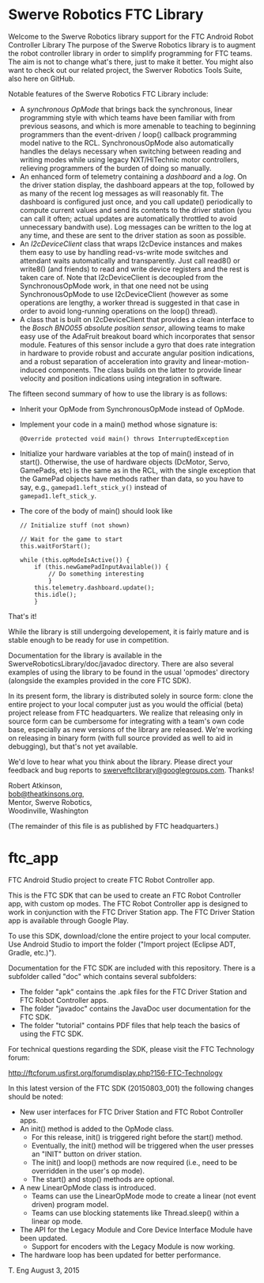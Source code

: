 # Swerve Robotics FTC Library

Welcome to the Swerve Robotics library support for the FTC Android Robot Controller Library
The purpose of the Swerve Robotics library is to augment the robot controller library in order 
to simplify programming for FTC teams. The aim is not to change what's there, just to make it
better. You might also want to check out our related project, the Swerver Robotics Tools 
Suite, also here on GitHub.

Notable features of the Swerve Robotics FTC Library include:

*   A *synchronous OpMode* that brings back the synchronous, linear programming style
    with which teams have been familiar with from previous seasons, and which is more amenable
    to teaching to beginning programmers than the event-driven / loop() callback programming
    model native to the RCL. SynchronousOpMode also automatically handles the delays necessary
    when switching between reading and writing modes while using legacy NXT/HiTechnic motor
    controllers, relieving programmers of the burden of doing so manually.
*   An enhanced form of telemetry containing a *dashboard* and a *log*. On the driver station display, 
    the dashboard appears at the top, followed by as many of the recent log messages as will reasonably 
    fit. The dashboard is configured just once, and you call update() periodically to compute current
    values and send its contents to the driver station (you can call it often; actual updates are 
    automatically throttled to avoid unnecessary bandwith use). Log messages can be written to the 
    log at any time, and these are sent to the driver station as soon as possible. 
*   An *I2cDeviceClient* class that wraps I2cDevice instances and makes them easy to use by handling
    read-vs-write mode switches and attendant waits automatically and transparently. Just call read8()
    or write8() (and friends) to read and write device registers and the rest is taken care of.
    Note that I2cDeviceClient is decoupled from the SynchronousOpMode work, in that one need not 
    be using SynchronousOpMode to use I2cDeviceClient (however as some operations are lengthy, a
    worker thread is suggested in that case in order to avoid long-running operations on the loop() thread).
*   A class that is built on I2cDeviceClient that provides a clean interface to the *Bosch BNO055 absolute 
    position sensor*, allowing teams to make easy use of the AdaFruit breakout board which incorporates 
    that sensor module. Features of this sensor include a gyro that does rate integration in hardware to provide robust and accurate
    angular position indications, and a robust separation of acceleration into gravity and linear-motion-induced
    components. The class builds on the latter to provide linear velocity and position indications
    using integration in software.
    
The fifteen second summary of how to use the library is as follows:

*   Inherit your OpMode from SynchronousOpMode instead of OpMode.
*   Implement your code in a main() method whose signature is:

        @Override protected void main() throws InterruptedException
*   Initialize your hardware variables at the top of main() instead of in start(). Otherwise,
    the use of hardware objects (DcMotor, Servo, GamePads, etc) is the same as in the RCL, with 
    the single exception that the GamePad objects have methods rather than data, so you have to
    say, e.g., 
        ```
        gamepad1.left_stick_y()
        ```
    instead of
        ```     
        gamepad1.left_stick_y
        ```.
*   The core of the body of main() should look like

        // Initialize stuff (not shown)
        
        // Wait for the game to start
        this.waitForStart(); 
        
        while (this.opModeIsActive()) {
            if (this.newGamePadInputAvailable()) {
                // Do something interesting
                }
            this.telemetry.dashboard.update();
            this.idle();
            }

That's it!

While the library is still undergoing developement, it is fairly mature and is stable enough
to be ready for use in competition.
 
Documentation for the library is available in the SwerveRoboticsLibrary/doc/javadoc directory.
There are also several examples of using the library to be found in the usual 'opmodes'
directory (alongside the examples provided in the core FTC SDK).

In its present form, the library is distributed solely in source form: clone the 
entire project to your local computer just as you would the official (beta) project release from
FTC headquarters. We realize that releasing only in source form can be cumbersome for integrating 
with a team's own code base, especially as new versions of the library are released. We're working 
on releasing in binary form (with full source provided as well to aid in debugging), but that's not 
yet available.

We'd love to hear what you think about the library. Please direct your feedback and bug reports to 
swerveftclibrary@googlegroups.com. Thanks!

Robert Atkinson,  
bob@theatkinsons.org,  
Mentor, Swerve Robotics,    
Woodinville, Washington

(The remainder of this file is as published by FTC headquarters.)

# ftc_app
FTC Android Studio project to create FTC Robot Controller app.

This is the FTC SDK that can be used to create an FTC Robot Controller app, with custom op modes.
The FTC Robot Controller app is designed to work in conjunction with the FTC Driver Station app.
The FTC Driver Station app is available through Google Play.

To use this SDK, download/clone the entire project to your local computer.
Use Android Studio to import the folder  ("Import project (Eclipse ADT, Gradle, etc.)").

Documentation for the FTC SDK are included with this repository.  There is a subfolder called "doc" which contains several subfolders:

 * The folder "apk" contains the .apk files for the FTC Driver Station and FTC Robot Controller apps.
 * The folder "javadoc" contains the JavaDoc user documentation for the FTC SDK.
 * The folder "tutorial" contains PDF files that help teach the basics of using the FTC SDK.

For technical questions regarding the SDK, please visit the FTC Technology forum:

  http://ftcforum.usfirst.org/forumdisplay.php?156-FTC-Technology

In this latest version of the FTC SDK (20150803_001) the following changes should be noted:

 * New user interfaces for FTC Driver Station and FTC Robot Controller apps.
 * An init() method is added to the OpMode class.
   - For this release, init() is triggered right before the start() method.
   - Eventually, the init() method will be triggered when the user presses an "INIT" button on driver station.
   - The init() and loop() methods are now required (i.e., need to be overridden in the user's op mode).
   - The start() and stop() methods are optional.
 * A new LinearOpMode class is introduced.
   - Teams can use the LinearOpMode mode to create a linear (not event driven) program model.
   - Teams can use blocking statements like Thread.sleep() within a linear op mode.
 * The API for the Legacy Module and Core Device Interface Module have been updated.
   - Support for encoders with the Legacy Module is now working.
 * The hardware loop has been updated for better performance.


T. Eng
August 3, 2015

